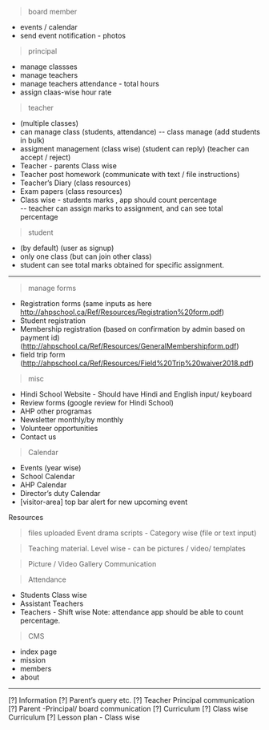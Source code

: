 > board member
- events / calendar
- send event notification - photos

> principal
- manage classses
- manage teachers
- manage teachers attendance - total hours
- assign claas-wise hour rate

> teacher
- (multiple classes)
- can manage class (students, attendance)
-- class manage (add students in bulk)
- assigment management (class wise) (student can reply) (teacher can accept / reject)
- Teacher - parents Class wise 
- Teacher post homework (communicate with text / file instructions)
- Teacher’s Diary  (class resources)
- Exam papers (class resources)
- Class wise - students marks , app should count percentage  
-- teacher can assign marks to assignment, and can see total percentage

> student
- (by default) (user as signup)
- only one class (but can join other class)
- student can see total marks obtained for specific assignment.

---------------------------

> manage forms
- Registration forms (same inputs as here http://ahpschool.ca/Ref/Resources/Registration%20form.pdf)
- Student registration 
- Membership registration (based on confirmation by admin based on payment id) (http://ahpschool.ca/Ref/Resources/GeneralMembershipform.pdf)
- field trip form (http://ahpschool.ca/Ref/Resources/Field%20Trip%20waiver2018.pdf)

> misc
- Hindi School Website - Should have Hindi and English input/ keyboard
- Review forms (google review for Hindi School)
- AHP other programas
- Newsletter monthly/by monthly 
- Volunteer opportunities
- Contact us

> Calendar
- Events (year wise)
- School Calendar
- AHP Calendar
- Director’s duty Calendar 
- [visitor-area] top bar alert for new upcoming event
  
Resources
> files uploaded
> Event drama scripts - Category wise (file or text input)

> Teaching material. Level wise - can be pictures / video/ templates 

> Picture / Video Gallery 
> Communication

> Attendance
- Students Class wise 
- Assistant Teachers 
- Teachers - Shift wise
Note: attendance app should be able to count percentage.

> CMS
- index page
- mission
- members
- about

---------------------

[?] Information 
[?] Parent’s query etc.
[?] Teacher Principal communication
[?] Parent -Principal/ board communication 
[?]  Curriculum
[?] Class wise Curriculum
[?] Lesson plan - Class wise
